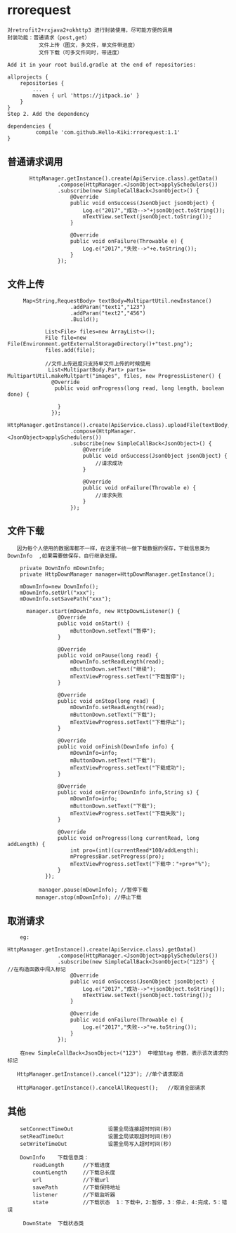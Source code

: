 # rrorequest

    对retrofit2+rxjava2+okhttp3 进行封装使用，尽可能方便的调用
    封装功能：普通请求（post,get）
              文件上传（图文，多文件，单文件带进度）
              文件下载（可多文件同时，带进度）

    Add it in your root build.gradle at the end of repositories:

	allprojects {
		repositories {
			...
			maven { url 'https://jitpack.io' }
		}
	}
    Step 2. Add the dependency

	dependencies {
	         compile 'com.github.Hello-Kiki:rrorequest:1.1'
	}


## 普通请求调用

           HttpManager.getInstance().create(ApiService.class).getData()
                    .compose(HttpManager.<JsonObject>applySchedulers())
                    .subscribe(new SimpleCallBack<JsonObject>() {
                        @Override
                        public void onSuccess(JsonObject jsonObject) {
                            Log.e("2017","成功-->"+jsonObject.toString());
                            mTextView.setText(jsonObject.toString());
                        }

                        @Override
                        public void onFailure(Throwable e) {
                            Log.e("2017","失败-->"+e.toString());
                        }
                    });


## 文件上传

         Map<String,RequestBody> textBody=MultipartUtil.newInstance()
                        .addParam("text1","123")
                        .addParam("text2","456")
                        .Build();

                List<File> files=new ArrayList<>();
                File file=new File(Environment.getExternalStorageDirectory()+"test.png");
                files.add(file);

                //文件上传进度只支持单文件上传的时候使用
                 List<MultipartBody.Part> parts= MultipartUtil.makeMultpart("images", files, new ProgressListener() {
                  @Override
                   public void onProgress(long read, long length, boolean done) {

                    }
                  });
                HttpManager.getInstance().create(ApiService.class).uploadFile(textBody,parts)
                        .compose(HttpManager.<JsonObject>applySchedulers())
                        .subscribe(new SimpleCallBack<JsonObject>() {
                            @Override
                            public void onSuccess(JsonObject jsonObject) {
                                //请求成功
                            }

                            @Override
                            public void onFailure(Throwable e) {
                                //请求失败
                            }
                        });

 ## 文件下载

       因为每个人使用的数据库都不一样，在这里不统一做下载数据的保存，下载信息类为  DownInfo  ,如果需要做保存，自行继承处理。

        private DownInfo mDownInfo;
        private HttpDownManager manager=HttpDownManager.getInstance();

        mDownInfo=new DownInfo();
        mDownInfo.setUrl("xxx");
        mDownInfo.setSavePath("xxx");

          manager.start(mDownInfo, new HttpDownListener() {
                    @Override
                    public void onStart() {
                        mButtonDown.setText("暂停");
                    }

                    @Override
                    public void onPause(long read) {
                        mDownInfo.setReadLength(read);
                        mButtonDown.setText("继续");
                        mTextViewProgress.setText("下载暂停");
                    }

                    @Override
                    public void onStop(long read) {
                        mDownInfo.setReadLength(read);
                        mButtonDown.setText("下载");
                        mTextViewProgress.setText("下载停止");
                    }

                    @Override
                    public void onFinish(DownInfo info) {
                        mDownInfo=info;
                        mButtonDown.setText("下载");
                        mTextViewProgress.setText("下载成功");
                    }

                    @Override
                    public void onError(DownInfo info,String s) {
                        mDownInfo=info;
                        mButtonDown.setText("下载");
                        mTextViewProgress.setText("下载失败");
                    }

                    @Override
                    public void onProgress(long currentRead, long addLength) {
                        int pro=(int)(currentRead*100/addLength);
                        mProgressBar.setProgress(pro);
                        mTextViewProgress.setText("下载中："+pro+"%");
                    }
                });

              manager.pause(mDownInfo); //暂停下载
             manager.stop(mDownInfo); //停止下载

 ## 取消请求
        eg:
                 HttpManager.getInstance().create(ApiService.class).getData()
                    .compose(HttpManager.<JsonObject>applySchedulers())
                    .subscribe(new SimpleCallBack<JsonObject>("123") {      //在构造函数中闯入标记
                        @Override
                        public void onSuccess(JsonObject jsonObject) {
                            Log.e("2017","成功-->"+jsonObject.toString());
                            mTextView.setText(jsonObject.toString());
                        }

                        @Override
                        public void onFailure(Throwable e) {
                            Log.e("2017","失败-->"+e.toString());
                        }
                    });

        在new SimpleCallBack<JsonObject>("123")  中增加tag 参数，表示该次请求的标记

       HttpManager.getInstance().cancel("123"); //单个请求取消

       HttpManager.getInstance().cancelAllRequest();   //取消全部请求


 ## 其他
        setConnectTimeOut           设置全局连接超时时间(秒)
        setReadTimeOut              设置全局读取超时时间(秒)
        setWriteTimeOut             设置全局写入超时时间(秒)

        DownInfo    下载信息类：
            readLength      //下载进度
            countLength     //下载总长度
            url             //下载url
            savePath        //下载保持地址
            listener        //下载监听器
            state           //下载状态  1：下载中，2:暂停，3：停止，4:完成，5：错误

         DownState  下载状态类

